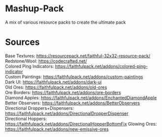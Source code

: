 # Mashup-Pack
A mix of various resource packs to create the ultimate pack

# Sources
Base Textures: https://resourcepack.net/faithful-32x32-resource-pack/  
Redstone/Wool: https://codecrafted.net/  
Colored Ping Indicators: https://faithfulpack.net/addons/colored-ping-indicator  
Custom Paintings: https://faithfulpack.net/addons/custom-paintings  
Dark UI: https://faithfulpack.net/addons/dark-ui  
Old Ores: https://faithfulpack.net/addons/old-ores  
Ore Borders: https://faithfulpack.net/addons/ore-borders  
Diamond Apples: https://faithfulpack.net/addons/EnchantedDiamondApple  
Better Observers: https://faithfulpack.net/addons/BetterObservers  
Directional Droppers+Dispensers: https://faithfulpack.net/addons/DirectionalDropperDispenser  
Directional Hoppers: https://faithfulpack.net/addons/DirectionalHopperBottomFix
Glowing Ores: https://faithfulpack.net/addons/new-emissive-ores
